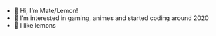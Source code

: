 - 👋 Hi, I’m Mate/Lemon!
- 👀 I’m interested in gaming, animes and started coding around 2020
- 🍋 I like lemons

<!---
lemonacee/lemonacee is a ✨ special ✨ repository because its `README.md` (this file) appears on your GitHub profile.
You can click the Preview link to take a look at your changes.
--->
